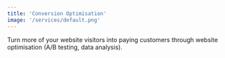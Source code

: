 ```yaml
---
title: 'Conversion Optimisation'
image: '/services/default.png'
---
```


Turn more of your website visitors into paying customers through website optimisation (A/B testing, data analysis). 

